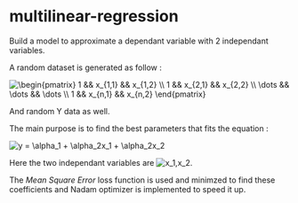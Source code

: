 # multilinear-regression
Build a model to approximate a dependant variable with 2 independant variables.

A random dataset is generated as follow :

<img src="http://latex.codecogs.com/gif.latex?\begin{pmatrix}&space;1&space;&&&space;x_{1,1}&space;&&&space;x_{1,2}&space;\\&space;1&space;&&&space;x_{2,1}&space;&&&space;x_{2,2}&space;\\&space;\dots&space;&&&space;\dots&space;&&&space;\dots&space;\\&space;1&space;&&&space;x_{n,1}&space;&&&space;x_{n,2}&space;\end{pmatrix}" title="\begin{pmatrix} 1 && x_{1,1} && x_{1,2} \\ 1 && x_{2,1} && x_{2,2} \\ \dots && \dots && \dots \\ 1 && x_{n,1} && x_{n,2} \end{pmatrix}" />

And random Y data as well.

The main purpose is to find the best parameters that fits the equation :

<img src="http://latex.codecogs.com/gif.latex?y&space;=&space;\alpha_1&space;&plus;&space;\alpha_2x_1&space;&plus;&space;\alpha_2x_2" title="y = \alpha_1 + \alpha_2x_1 + \alpha_2x_2" />

Here the two independant variables are <img src="http://latex.codecogs.com/gif.latex?x_1,x_2" title="x_1,x_2" />.

The *Mean Square Error* loss function is used and minimzed to find these coefficients and Nadam optimizer is implemented to speed it up.
